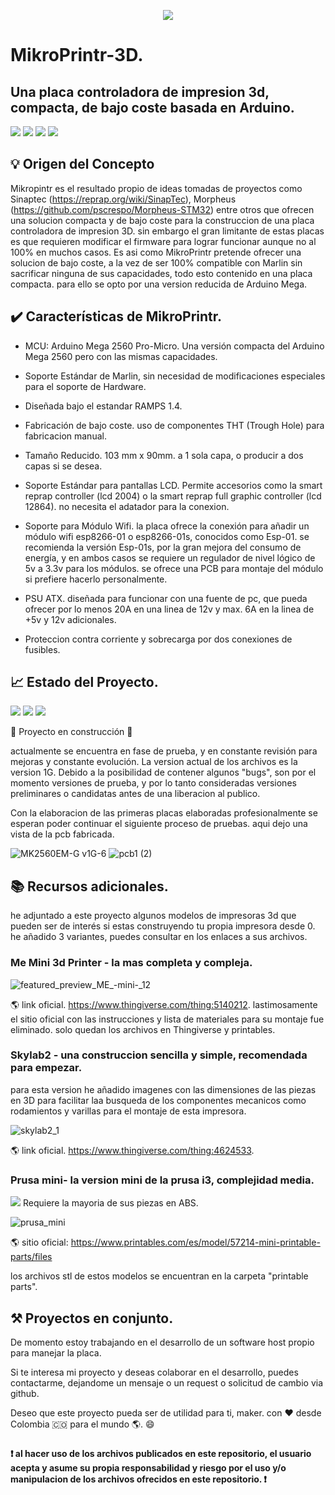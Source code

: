 <p align="center">
<img src=https://github.com/Lmart89/MikroPrintr-3D/assets/42391946/adc98b10-5be8-494d-9cd8-6f2932e612d1">
</p>

# MikroPrintr-3D.
## Una placa controladora de impresion 3d, compacta, de bajo coste basada en Arduino.

<p align="center">

   <img src="https://img.shields.io/badge/STATUS-EN%20DESAROLLO-green"> <img src="https://img.shields.io/github/license/Lmart89/Mikroprintr-3D"> <img src="https://img.shields.io/badge/Basado_en-Arduino-blue"> <img src="https://img.shields.io/github/forks/Lmart89/MikroPrintr-3D?color=green">

</p>

## 💡 Origen del Concepto

Mikropintr es el resultado propio de ideas tomadas de proyectos como Sinaptec (https://reprap.org/wiki/SinapTec), Morpheus (https://github.com/pscrespo/Morpheus-STM32) entre otros que ofrecen una solucion compacta y de bajo coste para la construccion de una placa controladora de impresion 3D. sin embargo el gran limitante de estas placas es que requieren modificar el firmware para lograr funcionar aunque no al 100% en muchos casos.
Es asi como MikroPrintr pretende ofrecer una solucion de bajo coste, a la vez de ser 100% compatible con Marlin sin sacrificar ninguna de sus capacidades, todo esto contenido en una placa compacta. para ello se opto por una version reducida de Arduino Mega.

## :heavy_check_mark: Características de MikroPrintr.

- MCU: Arduino Mega 2560 Pro-Micro. Una versión compacta del Arduino Mega 2560 pero con las mismas capacidades.

- Soporte Estándar de Marlin, sin necesidad de modificaciones especiales para el soporte de Hardware. 

- Diseñada bajo el estandar RAMPS 1.4.

- Fabricación de bajo coste. uso de componentes THT (Trough Hole) para fabricacion manual. 

- Tamaño Reducido. 103 mm x 90mm. a 1 sola capa, o producir a dos capas si se desea.

- Soporte Estándar para pantallas LCD. Permite accesorios como la smart reprap controller (lcd 2004) o la smart reprap full graphic controller (lcd 12864). no necesita el adatador para la conexion.
  
- Soporte para Módulo Wifi. la placa ofrece la conexión para añadir un módulo wifi esp8266-01 o esp8266-01s, conocidos como Esp-01. se recomienda la versión Esp-01s, por la gran mejora del consumo de energía, y en ambos casos se requiere un regulador de nivel lógico de 5v a 3.3v para los módulos. se ofrece una PCB para montaje del módulo si prefiere hacerlo personalmente. 

- PSU ATX. diseñada para funcionar con una fuente de pc, que pueda ofrecer por lo menos 20A en una linea de 12v y max. 6A en la linea de +5v y 12v adicionales.

- Proteccion contra corriente y sobrecarga por dos conexiones de fusibles. 


## :chart_with_upwards_trend: Estado del Proyecto.

<img src="https://img.shields.io/badge/STATUS:-%20ACTIVO-green"> <img src="https://img.shields.io/github/last-commit/Lmart89/mikroprintr-3D/main"> <img src="https://img.shields.io/badge/Work%20in%20_Progress-8A2BE2"> 

:construction: Proyecto en construcción :construction:

actualmente se encuentra en fase de prueba, y en constante revisión para mejoras y constante evolución.
La version actual de los archivos es la version 1G. Debido a la posibilidad de contener algunos "bugs", son por el momento versiones de prueba,
y por lo tanto consideradas versiones preliminares o candidatas antes de una liberacion al publico.

Con la elaboracion de las primeras placas elaboradas profesionalmente se esperan poder continuar el siguiente proceso de pruebas. aqui dejo una vista de la pcb fabricada.

![MK2560EM-G v1G-6](https://github.com/Lmart89/MikroPrintr-3D/assets/42391946/b7758e84-6ec3-454d-9e4d-8ec850b0c561) ![pcb1 (2)](https://github.com/Lmart89/MikroPrintr-3D/assets/42391946/c738c8f0-bd2f-444a-a74a-e2b8dbaf5939)







## :books: Recursos adicionales.

he adjuntado a este proyecto algunos modelos de impresoras 3d que pueden ser de interés si estas construyendo tu propia impresora desde 0. he añadido 3 variantes, puedes consultar en los enlaces a sus archivos.

### Me Mini 3d Printer - la mas completa y compleja.
  
 ![featured_preview_ME_-_mini_-_12](https://github.com/Lmart89/MikroPrintr-3D/assets/42391946/46812bdc-8866-457e-95c1-b1a581d16094)

:earth_americas: link oficial. https://www.thingiverse.com/thing:5140212. lastimosamente el sitio oficial con las instrucciones y lista de materiales para su montaje fue eliminado. solo quedan los archivos en Thingiverse y printables.

### Skylab2 - una construccion sencilla y simple, recomendada para empezar. 
para esta version he añadido imagenes con las dimensiones de las piezas en 3D para facilitar laa busqueda de los componentes mecanicos como rodamientos y varillas para el montaje de esta impresora.

![skylab2_1](https://github.com/Lmart89/MikroPrintr-3D/assets/42391946/04487701-f611-479c-83f3-e13e89c8b58e)

:earth_americas: link oficial. https://www.thingiverse.com/thing:4624533.

### Prusa mini- la version mini de la prusa i3, complejidad media.
  <img src="https://img.shields.io/badge/IMPORTANTE-blue"> Requiere la mayoria de sus piezas en ABS. 

![prusa_mini](https://github.com/Lmart89/MikroPrintr-3D/assets/42391946/c5f544c7-e0e4-4b27-9812-66b6006dfd71)


🌎 sitio oficial: https://www.printables.com/es/model/57214-mini-printable-parts/files

los archivos stl de estos modelos se encuentran en la carpeta "printable parts".

## :hammer_and_pick: Proyectos en conjunto. 
De momento estoy trabajando en el desarrollo de un software host propio para manejar la placa.

Si te interesa mi proyecto y deseas colaborar en el desarrollo, puedes contactarme, dejandome un mensaje o un request o solicitud de cambio via github.

Deseo que este proyecto pueda ser de utilidad para ti, maker. con :heart: desde Colombia 🇨🇴 para el mundo 🌎. :smile:

### <h4> :heavy_exclamation_mark: al hacer uso de los archivos publicados en este repositorio, el usuario acepta y asume su propia responsabilidad y riesgo por el uso y/o manipulacion de los archivos ofrecidos en este repositorio. :heavy_exclamation_mark: </h>

